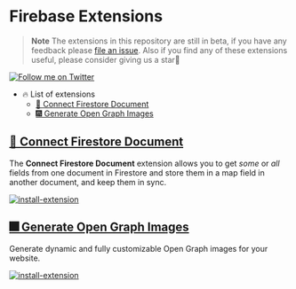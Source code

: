 # Firebase Extensions

> **Note** The extensions in this repository are still in beta, if you have any feedback please [file an issue](). Also if you find any of these extensions useful, please consider giving us a star🌟

[![Follow me on Twitter](https://img.shields.io/twitter/follow/yamankatby?style=social)](https://twitter.com/intent/follow?screen_name=yamankatby)

- 🔥 List of extensions
  - [🔌 Connect Firestore Document](#-connect-firestore-document)
  - [🎆 Generate Open Graph Images](#-generate-open-graph-images)

## [🔌 Connect Firestore Document](https://github.com/yamankatby/firestore-connect-document/tree/main/packages/firestore-connect-document)

The **Connect Firestore Document** extension allows you to get _some_ or _all_ fields from one document in Firestore and store them in a map field in another document, and keep them in sync.

[![install-extension](https://user-images.githubusercontent.com/35961879/201528504-4e99bfc7-8691-4151-b63d-0511097d7c18.png)](https://console.firebase.google.com/project/_/extensions/install?ref=yaman/firestore-connect-document)

## [🎆 Generate Open Graph Images](https://github.com/yamankatby/firestore-connect-document/tree/main/packages/generate-og-image)

Generate dynamic and fully customizable Open Graph images for your website.

[![install-extension](https://user-images.githubusercontent.com/35961879/201528504-4e99bfc7-8691-4151-b63d-0511097d7c18.png)](https://console.firebase.google.com/project/_/extensions/install?ref=yaman/generate-og-image)
